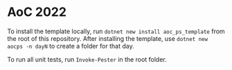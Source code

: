# AoC 2022

To install the template locally, run
`dotnet new install aoc_ps_template` from the root of this repository.
After installing the template, use `dotnet new aocps -n dayN` to create a folder for that day.

To run all unit tests, run `Invoke-Pester` in the root folder.

